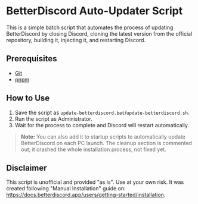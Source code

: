# BetterDiscord Auto-Updater Script

This is a simple batch script that automates the process of updating BetterDiscord by closing Discord, cloning the latest version from the official repository, building it, injecting it, and restarting Discord.

## Prerequisites

- [Git](https://git-scm.com/downloads)
- [pnpm](https://pnpm.io/)

## How to Use

1. Save the script as `update-betterdiscord.bat`/`update-betterdiscord.sh`.
2. Run the script as Administrator.
3. Wait for the process to complete and Discord will restart automatically.

> **Note:** You can also add it to startup scripts to automatically update BetterDiscord on each PC launch. The cleanup section is commented out; it crashed the whole installation process, not fixed yet.

## Disclaimer

This script is unofficial and provided "as is". Use at your own risk. It was created following "Manual Installation" guide on: https://docs.betterdiscord.app/users/getting-started/installation.
